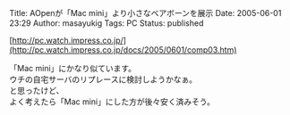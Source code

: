 Title: AOpenが「Mac mini」より小さなベアボーンを展示
Date: 2005-06-01 23:29
Author: masayukig
Tags: PC
Status: published

[http://pc.watch.impress.co.jp/](http://pc.watch.impress.co.jp/docs/2005/0601/comp03.htm)

「Mac mini」にかなり似ています。  
ウチの自宅サーバのリプレースに検討しようかなぁ。  
と思ったけど、  
よく考えたら「Mac mini」にした方が後々安く済みそう。
